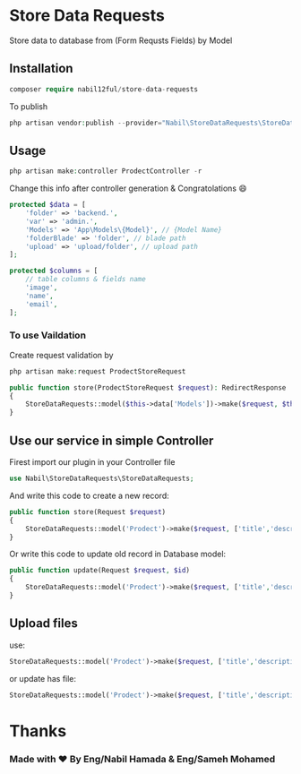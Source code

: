 # Store Data Requests

Store data to database from (Form Requsts Fields) by Model

## Installation

```php
composer require nabil12ful/store-data-requests
```
To publish
```php
php artisan vendor:publish --provider="Nabil\StoreDataRequests\StoreDataRequestsServiceProfider"
```
## Usage

```php
php artisan make:controller ProdectController -r
```

Change this info after controller generation & Congratolations :smile:
```php
protected $data = [
	'folder' => 'backend.',
	'var' => 'admin.',
	'Models' => 'App\Models\{Model}', // {Model Name}
	'folderBlade' => 'folder', // blade path
	'upload' => 'upload/folder', // upload path
];

protected $columns = [
	// table columns & fields name
	'image',
	'name',
	'email',
];
```
### To use Vaildation 
Create request validation by
```php
php artisan make:request ProdectStoreRequest
```

```php
public function store(ProdectStoreRequest $request): RedirectResponse
{
	StoreDataRequests::model($this->data['Models'])->make($request, $this->columns)->store();
}
```

## Use our service in simple Controller
Firest import our plugin in your Controller file
```php
use Nabil\StoreDataRequests\StoreDataRequests;
```
And write this code to create a new record:

```php
public function store(Request $request)
{
	StoreDataRequests::model('Prodect')->make($request, ['title','description'])->store();
}
```

Or write this code to update old record in Database model:
```php
public function update(Request $request, $id)
{
	StoreDataRequests::model('Prodect')->make($request, ['title','description'])->update($id);
}
```
## Upload files

use:

```php
StoreDataRequests::model('Prodect')->make($request, ['title','description'])->storeHasFile('path/to/upload');
```
or update has file:

```php
StoreDataRequests::model('Prodect')->make($request, ['title','description'])->updateHasFile($id, 'path/to/upload');
```

# Thanks
### Made with :heart: By Eng/Nabil Hamada & Eng/Sameh Mohamed
